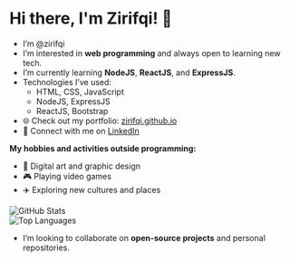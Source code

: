 # Hi there, I'm Zirifqi! 👋

- I’m @zirifqi  
- I’m interested in **web programming** and always open to learning new tech.  
- I’m currently learning **NodeJS**, **ReactJS**, and **ExpressJS**.  
- Technologies I’ve used:  
  - HTML, CSS, JavaScript  
  - NodeJS, ExpressJS  
  - ReactJS, Bootstrap  
- 🌐 Check out my portfolio: [zirifqi.github.io](https://github.com/zirifqi)  
- 💬 Connect with me on [LinkedIn](https://linkedin.com/in/zirifqi)  

**My hobbies and activities outside programming:**  
- 🎨 Digital art and graphic design  
- 🎮 Playing video games  
- ✈️ Exploring new cultures and places  

![GitHub Stats](https://github-readme-stats.vercel.app/api?username=zirifqi&show_icons=true&theme=radical)  
![Top Languages](https://github-readme-stats.vercel.app/api/top-langs/?username=zirifqi&layout=compact&theme=radical)  

- I’m looking to collaborate on **open-source projects** and personal repositories.




<!---
zirifqi/zirifqi is a ✨ special ✨ repository because its `README.md` (this file) appears on your GitHub profile.
You can click the Preview link to take a look at your changes.
--->

